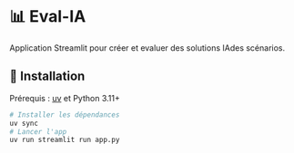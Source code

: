 # 📊 Eval-IA

Application Streamlit pour créer et evaluer des solutions IAdes scénarios.

## 🚀 Installation

Prérequis : [uv](https://github.com/astral-sh/uv) et Python 3.11+

```bash
# Installer les dépendances
uv sync
# Lancer l'app
uv run streamlit run app.py


